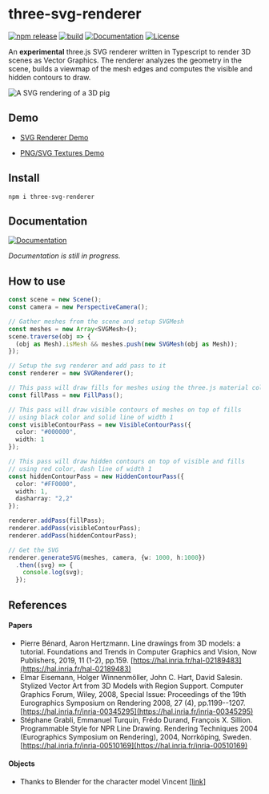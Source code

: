 # three-svg-renderer

[![npm release](https://img.shields.io/npm/v/three-mesh-renderer)](https://www.npmjs.com/package/three-mesh-renderer)
[![build](https://img.shields.io/github/workflow/status/LokiResearch/three-svg-renderer/build)](https://github.com/LokiResearch/three-mesh-renderer/actions)
[![Documentation](https://img.shields.io/badge/view-Documentation-blue?label=Open)](https://lokiresearch.github.io/three-svg-renderer/doc/index.html)
[![License](https://img.shields.io/badge/License-MIT-green)](#license)

An **experimental** three.js SVG renderer written in Typescript to render 3D scenes as Vector Graphics. The renderer analyzes the geometry in the scene, builds a viewmap of the mesh edges and computes the visible and hidden contours to draw. 

![A SVG rendering of a 3D pig](./images/pig_rendering.png)

## Demo

- [SVG Renderer Demo](https://lokiresearch.github.io/three-svg-renderer/build-examples/RendererDemo.html)
    
- [PNG/SVG Textures Demo](https://lokiresearch.github.io/three-svg-renderer/build-examples/TextureDemo.html)

## Install

```
npm i three-svg-renderer
```

## Documentation

[![Documentation](https://img.shields.io/badge/view-Documentation-blue?label=Open)](https://lokiresearch.github.io/three-svg-renderer/doc/index.html)

*Documentation is still in progress.*

## How to use

```ts
const scene = new Scene();
const camera = new PerspectiveCamera();

// Gather meshes from the scene and setup SVGMesh
const meshes = new Array<SVGMesh>();
scene.traverse(obj => {
  (obj as Mesh).isMesh && meshes.push(new SVGMesh(obj as Mesh));
});

// Setup the svg renderer and add pass to it
const renderer = new SVGRenderer();

// This pass will draw fills for meshes using the three.js material color
const fillPass = new FillPass();

// This pass will draw visible contours of meshes on top of fills
// using black color and solid line of width 1
const visibleContourPass = new VisibleContourPass({
  color: "#000000",
  width: 1
});

// This pass will draw hidden contours on top of visible and fills
// using red color, dash line of width 1
const hiddenContourPass = new HiddenContourPass({
  color: "#FF0000",
  width: 1,
  dasharray: "2,2"
});

renderer.addPass(fillPass);
renderer.addPass(visibleContourPass);
renderer.addPass(hiddenContourPass);

// Get the SVG
renderer.generateSVG(meshes, camera, {w: 1000, h:1000})
  .then((svg) => {
    console.log(svg);
  });
```

## References

#### Papers

- Pierre Bénard, Aaron Hertzmann. Line drawings from 3D models: a tutorial. Foundations and Trends in Computer Graphics and Vision, Now Publishers, 2019, 11 (1-2), pp.159. [https://hal.inria.fr/hal-02189483](https://hal.inria.fr/hal-02189483)
- Elmar Eisemann, Holger Winnenmöller, John C. Hart, David Salesin. Stylized Vector Art from 3D Models with Region Support. Computer Graphics Forum, Wiley, 2008, Special Issue: Proceedings of the 19th Eurographics Symposium on Rendering 2008, 27 (4), pp.1199--1207. [https://hal.inria.fr/inria-00345295](https://hal.inria.fr/inria-00345295)
- Stéphane Grabli, Emmanuel Turquin, Frédo Durand, François X. Sillion. Programmable Style for NPR Line Drawing. Rendering Techniques 2004 (Eurographics Symposium on Rendering), 2004, Norrköping, Sweden. [https://hal.inria.fr/inria-00510169](https://hal.inria.fr/inria-00510169)


#### Objects

- Thanks to Blender for the character model Vincent [[link]](https://studio.blender.org/characters/5718a967c379cf04929a4247/v1/)

